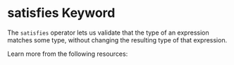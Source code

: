 # satisfies Keyword

The `satisfies` operator lets us validate that the type of an expression matches some type, without changing the resulting type of that expression.

Learn more from the following resources: